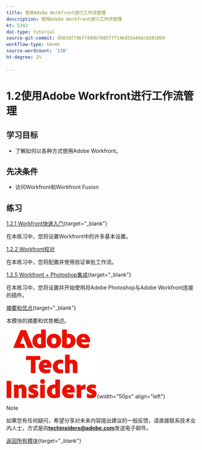 ```yaml
---
title: 使用Adobe Workfront进行工作流管理
description: 使用Adobe Workfront进行工作流管理
kt: 5342
doc-type: tutorial
source-git-commit: d583df79bff499b7605f77146d52e66bc02810b9
workflow-type: tm+mt
source-wordcount: '138'
ht-degree: 2%

---
```


# 1.2使用Adobe Workfront进行工作流管理

## 学习目标

- 了解如何以各种方式使用Adobe Workfront。

## 先决条件

- 访问Workfront和Workfront Fusion

## 练习

[1.2.1 Workfront快速入门](./ex1.md){target="_blank"}

在本练习中，您将设置Workfront中的许多基本设置。

[1.2.2 Workfront校对](./ex2.md)

在本练习中，您将配置并使用验证审批工作流。

[1.2.5 Workfront + Photoshop集成](./ex5.md){target="_blank"}

在本练习中，您将设置并开始使用将Adobe Photoshop与Adobe Workfront连接的插件。

[摘要和优点](./summary.md){target="_blank"}

本模块的摘要和优势概述。

![技术内部人士](./../../../assets/images/techinsiders.png){width="50px" align="left"}

>[!NOTE]
>
>如果您有任何疑问，希望分享对未来内容提出建议的一般反馈，请直接联系技术业内人士，方式是向&#x200B;**techinsiders@adobe.com**&#x200B;发送电子邮件。

[返回所有模块](../../../overview.md){target="_blank"}
